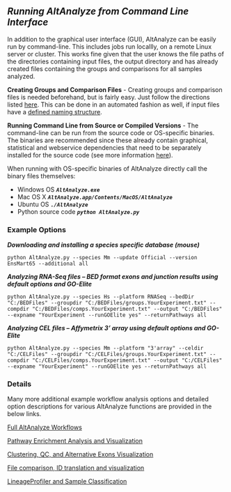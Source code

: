## _Running AltAnalyze from Command Line Interface_ ##

In addition to the graphical user interface (GUI), AltAnalyze can be easily run by command-line. This includes jobs run locallly, on a remote Linux server or cluster. This works fine given that the user knows the file paths of the directories containing input files, the output directory and has already created files containing the groups and comparisons for all samples analyzed.

**Creating Groups and Comparison Files** -
Creating groups and comparison files is needed beforehand, but is fairly easy. Just follow the directions listed [here](ManualGroupsCompsCreation.md). This can be done in an automated fashion as well, if input files have a [defined naming structure](PredictGroupsComps.md).

**Running Command Line from Source or Compiled Versions** -
The command-line can be run from the source code or OS-specific binaries. The binaries are recommended since these already contain graphical, statistical and webservice dependencies that need to be separately installed for the source code (see more information [here](StandAloneDependencies.md)).

When running with OS-specific binaries of AltAnalyze directly call the binary files themselves:
  * Windows OS _**` AltAnalyze.exe `**_
  * Mac OS X _**` AltAnalyze.app/Contents/MacOS/AltAnalyze `**_
  * Ubuntu OS _**` ./AltAnalyze `**_
  * Python source code _**` python AltAnalyze.py `**_

### Example Options ###

_**Downloading and installing a species specific database (mouse)**_

```
python AltAnalyze.py --species Mm --update Official --version EnsMart65 --additional all
```

_**Analyzing RNA-Seq files – BED format exons and junction results using default options and GO-Elite**_

```
python AltAnalyze.py --species Hs --platform RNASeq --bedDir "C:/BEDFiles" --groupdir "C:/BEDFiles/groups.YourExperiment.txt" --compdir "C:/BEDFiles/comps.YourExperiment.txt" --output "C:/BEDFiles" --expname "YourExperiment --runGOElite yes" --returnPathways all
```

_**Analyzing CEL files – Affymetrix 3’ array using default options and GO-Elite**_

```
python AltAnalyze.py --species Mm --platform "3'array" --celdir "C:/CELFiles" --groupdir "C:/CELFiles/groups.YourExperiment.txt" --compdir "C:/CELFiles/comps.YourExperiment.txt" --output "C:/CELFiles" --expname "YourExperiment" --runGOElite yes --returnPathways all
```

### Details ###

Many more additional example workflow analysis options and detailed option descriptions for various AltAnalyze functions are provided in the below links.

[Full AltAnalyze Workflows](CommandLinesWorkflows.md)

[Pathway Enrichment Analysis and Visualization](CommandLinesGOElite.md)

[Clustering, QC, and Alternative Exons Visualization](CommandLinesClustering.md)

[File comparison, ID translation and visualization](CommandLinesFileComps.md)

[LineageProfiler and Sample Classification](CommandLinesClassification.md)